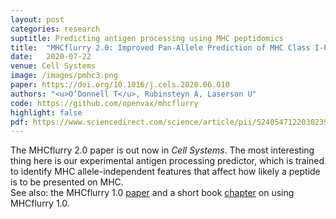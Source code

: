 ```yaml
---
layout: post
categories: research
suptitle: Predicting antigen processing using MHC peptidomics
title:  "MHCflurry 2.0: Improved Pan-Allele Prediction of MHC Class I-Presented Peptides by Incorporating Antigen Processing"
date:   2020-07-22
venue: Cell Systems
image: /images/pmhc3.png
paper: https://doi.org/10.1016/j.cels.2020.06.010
authors: "<u>O’Donnell T</u>, Rubinsteyn A, Laserson U"
code: https://github.com/openvax/mhcflurry
highlight: false
pdf: https://www.sciencedirect.com/science/article/pii/S2405471220302398/pdfft
---
```

The MHCflurry 2.0 paper is out now in *Cell Systems*. The most interesting thing
here is our experimental antigen processing predictor, which
is trained to identify MHC allele-independent features that affect how likely
a peptide is to be presented on MHC. <br />See also: the MHCflurry 1.0 [paper](https://doi.org/10.1016/j.cels.2018.05.014)
and a short book [chapter](https://link.springer.com/protocol/10.1007%2F978-1-0716-0327-7_8)
on using MHCflurry 1.0.